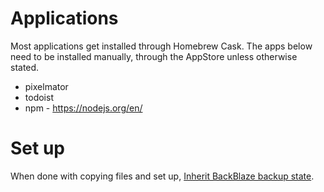 # Applications

Most applications get installed through Homebrew Cask. The apps below need to be installed manually, through the AppStore unless otherwise stated.

- pixelmator
- todoist
- npm - https://nodejs.org/en/

# Set up

When done with copying files and set up, [Inherit BackBlaze backup state](https://help.backblaze.com/hc/en-us/articles/217666358-Inherit-Backup-State).
